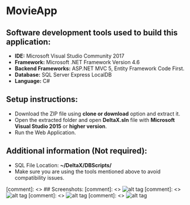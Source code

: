 # MovieApp

## Software development tools used to build this application: 
* **IDE:** Microsoft Visual Studio Community 2017 
* **Framework:** Microsoft .NET Framework Version 4.6 
* **Backend Frameworks:** ASP.NET MVC 5, Entity Framework Code First. 
* **Database:** SQL Server Express LocalDB 
* **Language:** C# 

## Setup instructions: 
*	Download the ZIP file using **clone or download** option and extract it. 
*	Open the extracted folder and open **DeltaX.sln** file with **Microsoft Visual Studio 2015** or **higher version**. 
*	Run the Web Application.
 
## Additional information (Not required): 
*	SQL File Location: **~/DeltaX/DBScripts/**
* Make sure you are using the tools mentioned above to avoid compatibility issues.

[comment]: <> ## Screenshots:
[comment]: <> ![alt tag](https://github.com/rohitkori/DeltaX/blob/master/DeltaX/Screenshots/movies.PNG)
[comment]: <> ![alt tag](https://github.com/rohitkori/DeltaX/blob/master/DeltaX/Screenshots/editMovie.PNG)
[comment]: <> ![alt tag](https://github.com/rohitkori/DeltaX/blob/master/DeltaX/Screenshots/addproducertomovie.PNG)
[comment]: <> ![alt tag](https://github.com/rohitkori/DeltaX/blob/master/DeltaX/Screenshots/addmovie.PNG)
